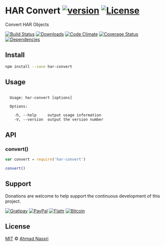 # HAR Convert [![version][npm-version]][npm-url] [![License][npm-license]][license-url]

Convert HAR Objects

[![Build Status][travis-image]][travis-url]
[![Downloads][npm-downloads]][npm-url]
[![Code Climate][codeclimate-quality]][codeclimate-url]
[![Coverage Status][codeclimate-coverage]][codeclimate-url]
[![Dependencies][david-image]][david-url]

## Install

```sh
npm install --save har-convert
```

## Usage

```

  Usage: har-convert [options]

  Options:

    -h, --help     output usage information
    -V, --version  output the version number

```

## API

### convert()

```js
var convert = require('har-convert')

convert()
```

## Support

Donations are welcome to help support the continuous development of this project.

[![Gratipay][gratipay-image]][gratipay-url]
[![PayPal][paypal-image]][paypal-url]
[![Flattr][flattr-image]][flattr-url]
[![Bitcoin][bitcoin-image]][bitcoin-url]

## License

[MIT](LICENSE) &copy; [Ahmad Nassri](https://www.ahmadnassri.com)

[license-url]: https://github.com/ahmadnassri/har-convert/blob/master/LICENSE

[travis-url]: https://travis-ci.org/ahmadnassri/har-convert
[travis-image]: https://img.shields.io/travis/ahmadnassri/har-convert.svg?style=flat-square

[npm-url]: https://www.npmjs.com/package/har-convert
[npm-license]: https://img.shields.io/npm/l/har-convert.svg?style=flat-square
[npm-version]: https://img.shields.io/npm/v/har-convert.svg?style=flat-square
[npm-downloads]: https://img.shields.io/npm/dm/har-convert.svg?style=flat-square

[codeclimate-url]: https://codeclimate.com/github/ahmadnassri/har-convert
[codeclimate-quality]: https://img.shields.io/codeclimate/github/ahmadnassri/har-convert.svg?style=flat-square
[codeclimate-coverage]: https://img.shields.io/codeclimate/coverage/github/ahmadnassri/har-convert.svg?style=flat-square

[david-url]: https://david-dm.org/ahmadnassri/har-convert
[david-image]: https://img.shields.io/david/ahmadnassri/har-convert.svg?style=flat-square

[gratipay-url]: https://www.gratipay.com/ahmadnassri/
[gratipay-image]: https://img.shields.io/gratipay/ahmadnassri.svg?style=flat-square

[paypal-url]: https://www.paypal.com/cgi-bin/webscr?cmd=_s-xclick&hosted_button_id=UJ2B2BTK9VLRS&on0=project&os0=har-convert
[paypal-image]: http://img.shields.io/badge/paypal-donate-green.svg?style=flat-square

[flattr-url]: https://flattr.com/submit/auto?user_id=codeinchaos&url=https://github.com/ahmadnassri/har-convert&title=har-convert&language=&tags=github&category=software
[flattr-image]: http://img.shields.io/badge/flattr-donate-green.svg?style=flat-square

[bitcoin-image]: http://img.shields.io/badge/bitcoin-1Nb46sZRVG3or7pNaDjthcGJpWhvoPpCxy-green.svg?style=flat-square
[bitcoin-url]: https://www.coinbase.com/checkouts/7579a122f0cb2e7e4bbc2de9d780caa5
